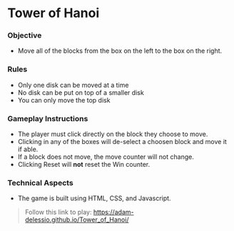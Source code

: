 # Tower of Hanoi

### Objective
- Move all of the blocks from the box on the left to the box on the right.

### Rules
- Only one disk can be moved at a time
- No disk can be put on top of a smaller disk
- You can only move the top disk

### Gameplay Instructions
- The player must click directly on the block they choose to move.
- Clicking in any of the boxes will de-select a choosen block and move it if able.
- If a block does not move, the move counter will not change.
- Clicking Reset will **not** reset the Win counter.

### Technical Aspects
- The game is built using HTML, CSS, and Javascript.

>Follow this link to play: https://adam-delessio.github.io/Tower_of_Hanoi/